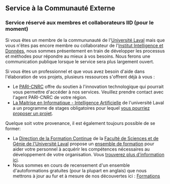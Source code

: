 ## Service à la Communauté Externe

### Service réservé aux membres et collaborateurs IID (pour le moment)

Si vous êtes un membre de la commununauté de l'[Université Laval](https://www.ulaval.ca) mais que vous n'êtes pas encore membre ou collaborateur de l'[Institut Intelligence et Données](https://iid.ulaval.ca), nous sommes présentement en train de développer les processus et méthodes pour répondre au mieux à vos besoins. Nous ferons une communication publique lorsque le service sera plus largement ouvert.

Si vous êtes un professionnel et que vous avez besoin d'aide dans l'élaboration de vos projets, plusieurs ressources s'offrent déjà à vous : 
* Le [PARI-CNRC](https://nrc.canada.ca/fr/soutien-linnovation-technologique) offre du soutien à l'innovation technologique qui pourrait vous permettre d'accéder à nos services. Veuillez prendre contact avec l'agent PARI-CNRC de votre région. 
* [La Maitrise en Informatique - Intelligence Artificielle](https://www.ift.ulaval.ca/ia) de l'université Laval a un programme de stages obligatoires pour lequel [vous pourriez proposer un projet](https://iid.ulaval.ca/miia).

Quelque soit votre provenance, il est également toujours possible de se former:
* La [Direction de la Formation Continue]() de la [Faculté de Sciences et de Génie de l'Université Laval]() propose un [ensemble de formation]() pour aider votre personnel à acquérir les compétences nécessaires au développement de votre organisation. Vous [trouverez plus d'information ici]().
* Nous sommes en cours de recensement d'un ensemble d'autoformations gratuites (pour la plupart en anglais) que nous mettrons à jour au fur et à mesure de nos découvertes ici : [Formations](./pages/formations.md)
